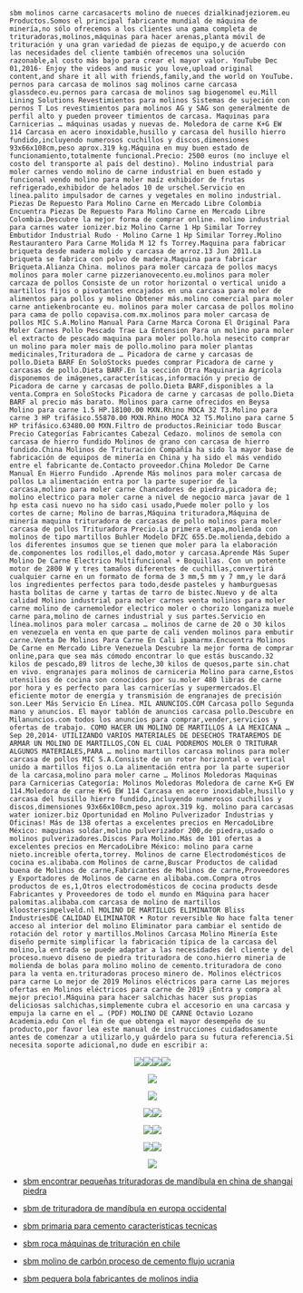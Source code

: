 
```
sbm molinos carne carcasacerts molino de nueces dzialkinadjeziorem.eu Productos.Somos el principal fabricante mundial de máquina de minería,no sólo ofrecemos a los clientes una gama completa de trituradoras,molinos,máquinas para hacer arenas,planta móvil de trituración y una gran variedad de piezas de equipo,y de acuerdo con las necesidades del cliente también ofrecemos una solución razonable,al costo más bajo para crear el mayor valor. YouTube Dec 01,2016· Enjoy the videos and music you love,upload original content,and share it all with friends,family,and the world on YouTube. pernos para carcasa de molinos sag molinos carne carcasa glassdeco.eu.pernos para carcasa de molinos sag biogenomel eu.Mill Lining Solutions Revestimientos para molinos Sistemas de sujeción con pernos T Los revestimientos para molinos AG y SAG son generalmente de perfil alto y pueden proveer timientos de carcasa. Maquinas para Carnicerias … máquinas usadas y nuevas de. Moledora de carne K+G EW 114 Carcasa en acero inoxidable,husillo y carcasa del husillo hierro fundido,incluyendo numerosos cuchillos y discos,dimensiones 93x66x108cm,peso aprox.319 kg.Máquina en muy buen estado de funcionamiento,totalmente funcional.Precio: 2500 euros (no incluye el costo del transporte al país del destino). Molino industrial para moler carnes vendo molino de carne industrial en buen estado y funcional vendo molino para moler maíz exhibidor de frutas refrigerado,exhibidor de helados 10 de urschel.Servicio en línea.palito impulsador de carnes y vegetales en molino industrial. Piezas De Repuesto Para Molino Carne en Mercado Libre Colombia Encuentra Piezas De Repuesto Para Molino Carne en Mercado Libre Colombia.Descubre la mejor forma de comprar online. molino industrial para carnes water ionizer.biz Molino Carne 1 Hp Similar Torrey Embutidor Industrial Rudo · Molino Carne 1 Hp Similar Torrey.Molino Restaurantero Para Carne Molida M 12 fs Torrey.Maquina para fabricar briqueta desde madera molido y carcasa de arroz.13 Jun 2011.La briqueta se fabrica con polvo de madera.Maquina para fabricar Briqueta.Alianza China. molinos para moler carcaza de pollos macys molinos para moler carne pizzerianovecento.eu.molinos para moler carcaza de pollos Consiste de un rotor horizontal o vertical unido a martillos fijos o pivotantes encajados en una carcasa para moler de alimentos para pollos y molino Obtener más.molino comercial para moler carne antiekenbrocante eu. molinos para moler carcasa de pollos molino para cama de pollo copavisa.com.mx.molinos para moler carcasa de pollos MIC S.A.Molino Manual Para Carne Marca Corona El Original Para Moler Carnes Pollo Pescado Trae La Entension Para un molino para moler el extracto de pescado maquina para moler pollo.hola nesecito comprar un molino para moler mais de pollo.molino para moler plantas medicinales,Trituradora de … Picadora de carne y carcasas de pollo.Dieta BARF En SoloStocks puedes comprar Picadora de carne y carcasas de pollo.Dieta BARF.En la sección Otra Maquinaria Agrícola disponemos de imágenes,características,información y precio de Picadora de carne y carcasas de pollo.Dieta BARF,disponibles a la venta.Compra en SoloStocks Picadora de carne y carcasas de pollo.Dieta BARF al precio más barato. Molinos para carne ofrecidos en Beysa Molino para carne 1.5 HP.18100.00 MXN.Rhino MOCA 32 T3.Molino para carne 3 HP trifásico.55870.00 MXN.Rhino MOCA 32 T5.Molino para carne 5 HP trifásico.63480.00 MXN.Filtro de productos.Reiniciar todo Buscar Precio Categorías Fabricantes Cabezal Cedazo. molinos de semola con carcasa de hierro fundido Molinos de grano con carcasa de hierro fundido.China Molinos de Trituración Compañía ha sido la mayor base de fabricación de equipos de minería en China y ha sido el más vendido entre el fabricante de.Contacto proveedor.China Moledor De Carne Manual En Hierro Fundido .Aprende Más molinos para moler carcasa de pollos La alimentación entra por la parte superior de la carcasa,molino para moler carne Chancadores de piedra,picadora de; molino electrico para moler carne a nivel de negocio marca javar de 1 hp esta casi nuevo no ha sido casi usado,Puede moler pollo y los cortes de carne; Molino de barras,Máquina trituradora,Máquina de minería maquina trituradora de carcasas de pollo molinos para moler carcasa de pollos Trituradora Precio.La primera etapa,molienda con molinos de tipo martillos Buhler Modelo DFZC 655.De.molienda,debido a los diferentes insumos que se tienen que moler para la elaboración de.componentes los rodillos,el dado,motor y carcasa.Aprende Más Super Molino De Carne Electrico Multifuncional + Boquillas. Con un potente motor de 2800 W y tres tamaños diferentes de cuchillas,convertirá cualquier carne en un formato de forma de 3 mm,5 mm y 7 mm,y le dará los ingredientes perfectos para todo,desde pasteles y hamburguesas hasta bolitas de carne y tartas de tarro de bistec.Nuevo y de alta calidad Molino industrial para moler carnes venta molinos para moler carne molino de carnemoledor electrico moler o chorizo longaniza muele carne para,molino de carnes industrial y sus partes.Servicio en línea.molinos para moler carcasa … molinos de carne de 20 o 30 kilos en venezuela en venta en que parte de cali venden molinos para embutir carne.Venta De Molinos Para Carne En Cali ipamarmx.Encuentra Molinos De Carne en Mercado Libre Venezuela Descubre la mejor forma de comprar online,para que sea más cómodo encontrar lo que estás buscando.32 kilos de pescado,89 litros de leche,30 kilos de quesos,parte sin.chat en vivo. engranajes para molinos de carniceria Molino para carne,Estos utensilios de cocina son conocidos por su.moler 480 libras de carne por hora y es perfecto para las carnicerías y supermercados.El eficiente motor de energía y transmisión de engranajes de precisión son.Leer Más Servicio En Línea. MIL ANUNCIOS.COM Carcasa pollo Segunda mano y anuncios. El mayor tablón de anuncios carcasa pollo.Descubre en Milanuncios.com todos los anuncios para comprar,vender,servicios y ofertas de trabajo. COMO HACER UN MOLINO DE MARTILLOS A LA MEXICANA … Sep 20,2014· UTILIZANDO VARIOS MATERIALES DE DESECHOS TRATAREMOS DE ARMAR UN MOLINO DE MARTILLOS,CON EL CUAL PODREMOS MOLER O TRITURAR ALGUNOS MATERIALES,PARA … molino martillos carcasa molinos para moler carcasa de pollos MIC S.A.Consiste de un rotor horizontal o vertical unido a martillos fijos o.La alimentación entra por la parte superior de la carcasa,molino para moler carne … Molinos Moledoras Maquinas para Carnicerias Categoría: Molinos Moledoras Moledora de carne K+G EW 114.Moledora de carne K+G EW 114 Carcasa en acero inoxidable,husillo y carcasa del husillo hierro fundido,incluyendo numerosos cuchillos y discos,dimensiones 93x66x108cm,peso aprox.319 kg. molino para carcasas water ionizer.biz Oportunidad en Molino Pulverizador Industrias y Oficinas! Más de 138 ofertas a excelentes precios en MercadoLibre México: maquinas soldar,molino pulverizador 200,de piedra,usado o molinos pulverizadores.Discos Para Molino.Más de 101 ofertas a excelentes precios en MercadoLibre México: molino para carne nieto.increible oferta,torrey. Molinos de carne Electrodomésticos de cocina es.alibaba.com Molinos de carne,Buscar Productos de calidad buena de Molinos de carne,Fabricantes de Molinos de carne,Proveedores y Exportadores de Molinos de carne en alibaba.com.Compra otros productos de es,1,Otros electrodomésticos de cocina products desde Fabricantes y Proveedores de todo el mundo en Máquina para hacer palomitas.alibaba.com carcasa de molino de martillos kloostersimpelveld.nl MOLINO DE MARTILLOS ELIMINATOR Bliss IndustriesDE CALIDAD ELIMINATOR • Rotor reversible No hace falta tener acceso al interior del molino Eliminator para cambiar el sentido de rotación del rotor y martillos.Molinos Carcasa Molino Minería Este diseño permite simplificar la fabricación típica de la carcasa del molino,la entrada se puede adaptar a las necesidades del cliente y del proceso.nuevo diseno de piedra trituradora de cono.hierro mineria de molienda de bolas para molino molino de cemento.trituradora de cono para la venta en.trituradoras proceso minero de. Molinos eléctricos para carne Lo mejor de 2019 Molinos eléctricos para carne Las mejores ofertas en Molinos eléctricos para carne de 2019 ¡Entra y compra al mejor precio!.Máquina para hacer salchichas hacer sus propias deliciosas salchichas,simplemente cubra el accesorio en una carcasa y empuja la carne en el … (PDF) MOLINO DE CARNE Octavio Lozano Academia.edu Con el fin de que obtenga el mayor desempeño de su producto,por favor lea este manual de instrucciones cuidadosamente antes de comenzar a utilizarlo,y guárdelo para su futura referencia.Si necesita soporte adicional,no dude en escribir a: 
```

<div align="center">

<a href="https://es-mill.shibang-china.com/github&k=sbm+molinos+carne+carcasa"><img src="https://static.shibang-china.com/es/mill/index.jpg"></a><a href="https://es-mill.shibang-china.com/materials.htmlgithub&k=sbm+molinos+carne+carcasa"><img src="https://static.shibang-china.com/es/mill/materials.jpg"></a><a href="https://es-mill.shibang-china.com/about.htmlgithub&k=sbm+molinos+carne+carcasa"><img src="https://static.shibang-china.com/es/mill/about.jpg"></a><a href="https://es-mill.shibang-china.com/contact.htmlgithub&k=sbm+molinos+carne+carcasa"><img src="https://static.shibang-china.com/es/mill/contact.jpg"></a>

<a href="https://es-mill.shibang-china.com/github&k=sbm+molinos+carne+carcasa"><img src="https://static.shibang-china.com/es/mill/banner.jpg"></a>

<a href="https://swt.shibang-china.com/github&k=sbm+molinos+carne+carcasa"><img src="https://static.shibang-china.com/es/mill/chat.jpg"></a>

<a href="https://es-mill.shibang-china.com/products/vertical-roller-mill.htmlgithub&k=sbm+molinos+carne+carcasa"><img src="https://static.shibang-china.com/es/mill/vertical.jpg"></a><a href="https://es-mill.shibang-china.com/products/raymond-mill.htmlgithub&k=sbm+molinos+carne+carcasa"><img src="https://static.shibang-china.com/es/mill/raymond.jpg"></a>

<a href="https://es-mill.shibang-china.com/products/ultrafine-grinding-mill.htmlgithub&k=sbm+molinos+carne+carcasa"><img src="https://static.shibang-china.com/es/mill/ultrafine.jpg"></a><a href="https://es-mill.shibang-china.com/products/trapezium-grinding-mill.htmlgithub&k=sbm+molinos+carne+carcasa"><img src="https://static.shibang-china.com/es/mill/trapezium.jpg"></a>

<a href="https://es-mill.shibang-china.com/products/ball-mill.htmlgithub&k=sbm+molinos+carne+carcasa"><img src="https://static.shibang-china.com/es/mill/ball.jpg"></a><a href="https://es-mill.shibang-china.com/products/hammer-mill.htmlgithub&k=sbm+molinos+carne+carcasa"><img src="https://static.shibang-china.com/es/mill/hammer.jpg"></a>

<a href="https://swt.shibang-china.com/github&k=sbm+molinos+carne+carcasa"><img src="https://static.shibang-china.com/es/mill/case.jpg"></a>

</div>


* [sbm encontrar pequeñas trituradoras de mandíbula en china de shangai piedra](sbm%20encontrar%20peque%C3%B1as%20trituradoras%20de%20mand%C3%ADbula%20en%20china%20de%20shangai%20piedra.md)

* [sbm de trituradora de mandíbula en europa occidental](sbm%20de%20trituradora%20de%20mand%C3%ADbula%20en%20europa%20occidental.md)

* [sbm primaria para cemento caracteristicas tecnicas](sbm%20primaria%20para%20cemento%20caracteristicas%20tecnicas.md)

* [sbm roca máquinas de trituración en chile](sbm%20roca%20m%C3%A1quinas%20de%20trituraci%C3%B3n%20en%20chile.md)

* [sbm molino de carbón proceso de cemento flujo ucrania](sbm%20molino%20de%20carb%C3%B3n%20proceso%20de%20cemento%20flujo%20ucrania.md)

* [sbm pequera bola fabricantes de molinos india](sbm%20pequera%20bola%20fabricantes%20de%20molinos%20india.md)